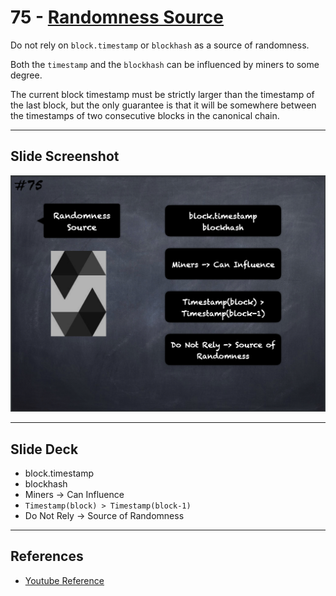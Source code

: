 # 75 - [Randomness Source](Randomness%20Source.md)
Do not rely on `block.timestamp` or `blockhash` as a source of randomness. 

Both the `timestamp` and the `blockhash` can be influenced by miners to some degree. 

The current block timestamp must be strictly larger than the timestamp of the last block, but the only guarantee is that it will be somewhere between the timestamps of two consecutive blocks in the canonical chain.

___
## Slide Screenshot
![075.png](../../images/2.%20Solidity%20101/075.png)
___
## Slide Deck
- block.timestamp
- blockhash
- Miners -> Can Influence
- `Timestamp(block) > Timestamp(block-1)`
- Do Not Rely -> Source of Randomness
___
## References
- [Youtube Reference](https://youtu.be/WgU7KKKomMk?t=1289)


